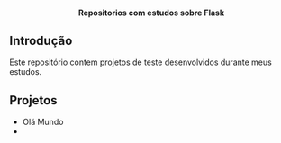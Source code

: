 <!--
<h1 align="center">
<br>
<a name="top" href=""><img src="https://emojipedia-us.s3.dualstack.us-west-1.amazonaws.com/thumbs/120/emojione/178/seedling_1f331.png"></a>
<br>
Notas de Estudos
<br>
</h1>
-->

<h4 align="center">Repositorios com estudos sobre Flask</h4>

## Introdução

Este repositório contem projetos de teste desenvolvidos durante meus estudos.

## Projetos

- Olá Mundo
- 
